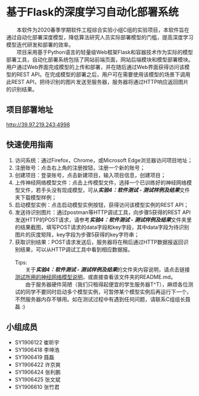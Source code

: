 # 基于Flask的深度学习自动化部署系统
&emsp;&emsp;本软件为2020春季学期软件工程综合实验小组C组的实验项目，本软件旨在通过自动化部署深度模型，降低算法研究人员实际部署模型的门槛，提高深度学习模型迭代研发和部署的效率。 \
&emsp;&emsp;项目采用基于Python语言的轻量级Web框架Flask和容器技术作为实际的模型部署工具，自动化部署系统包括了网站前端页面，网站后端模块和模型部署模块。用户通过Web界面完成模型的上传和部署，并在随后通过Web界面获得访问该模型的REST API。在完成模型的部署之后，用户可在需要使用该模型的场景下调用此REST API，把待识别的图片发送至服务器，服务器将通过HTTP响应返回图片的识别结果。

## 项目部署地址
http://39.97.219.243:4998

## 快速使用指南
1. 访问系统：通过Firefox，Chrome，或Microsoft Edge浏览器访问项目地址；
2. 注册账号：点击右上角的注册按钮，注册一个新的账号；
3. 创建项目：登录账号，点击新建项目，输入项目信息，创建项目；
4. 上传神经网络模型文件：点击上传模型文件，选择一个已训练好的神经网络模型文件，若手头没有现成模型，可从***实验4：软件测试 - 测试样例及结果***文件夹下载模型样例；
5. 启动模型实例：点击启动模型实例按钮，获得访问该模型实例的REST API；
6. 发送待识别图片：通过postman等HTTP调试工具，向步骤5获得的REST API发送HTTP的POST请求，请参考***实验4：软件测试 - 测试样例及结果***文件夹里的结果截图，填写POST请求的data字段和key字段，其中data字段为待识别图片的灰度矩阵，key字段为步骤5获得的key字符串；
7. 获取识别结果：POST请求发送后，服务器将在稍后通过HTTP数据报返回识别结果，可以从HTTP调试工具中看到相应数据报。
\
\
Tips:\
&emsp;&emsp;关于***实验4：软件测试 - 测试样例及结果***的文件夹内容说明，请点击链接[测试所用的神经网络模型说明](https://github.com/bhsei/20_C/tree/master/实验4：软件测试/测试样例及结果/README.md)，或直接查看该文件夹的README.md。
\
&emsp;&emsp;由于服务器硬件简陋（我们只租得起便宜的学生服务器T^T），麻烦各位测试的同学不要同时启动多个模型实例，可暂停某个模型实例后再运行下一个，不然服务器内存不够用。如在测试过程中有遇到任何问题，请联系C组组长聂磊 :) 


## 小组成员
+ SY1906122	崔昕宇
+ SY1906418	李坤浩
+ SY1906419	聂磊
+ SY1906422	许京爽
+ SY1906424	张利鹏
+ SY1906425	张文斌
+ SY1906610	张竹君
